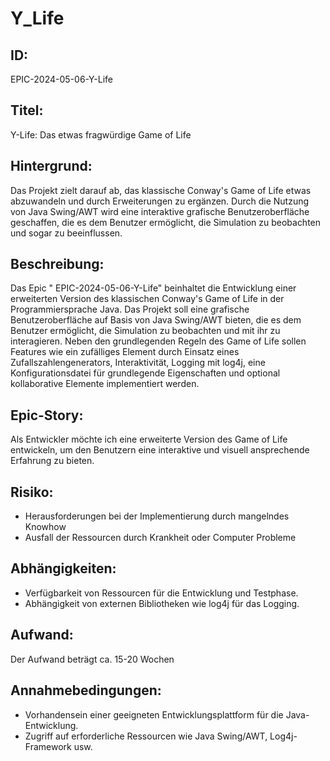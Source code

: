 # Y_Life

## ID:
EPIC-2024-05-06-Y-Life
## Titel: 
Y-Life: Das etwas fragwürdige Game of Life
## Hintergrund:
Das Projekt zielt darauf ab, das klassische Conway's Game of Life etwas abzuwandeln und durch Erweiterungen zu ergänzen. Durch die Nutzung von Java Swing/AWT wird eine interaktive grafische Benutzeroberfläche geschaffen, die es dem Benutzer ermöglicht, die Simulation zu beobachten und sogar zu beeinflussen.
## Beschreibung:
Das Epic " EPIC-2024-05-06-Y-Life" beinhaltet die Entwicklung einer erweiterten Version des klassischen Conway's Game of Life in der Programmiersprache Java. Das Projekt soll eine grafische Benutzeroberfläche auf Basis von Java Swing/AWT bieten, die es dem Benutzer ermöglicht, die Simulation zu beobachten und mit ihr zu interagieren. Neben den grundlegenden Regeln des Game of Life sollen Features wie ein zufälliges Element durch Einsatz eines Zufallszahlengenerators, Interaktivität, Logging mit log4j, eine Konfigurationsdatei für grundlegende Eigenschaften und optional kollaborative Elemente implementiert werden.
## Epic-Story:
Als Entwickler möchte ich eine erweiterte Version des Game of Life entwickeln, um den Benutzern eine interaktive und visuell ansprechende Erfahrung zu bieten.
## Risiko:
-	Herausforderungen bei der Implementierung durch mangelndes Knowhow
-	Ausfall der Ressourcen durch Krankheit oder Computer Probleme
## Abhängigkeiten:
-	Verfügbarkeit von Ressourcen für die Entwicklung und Testphase.
-	Abhängigkeit von externen Bibliotheken wie log4j für das Logging.
## Aufwand:
Der Aufwand beträgt ca. 15-20 Wochen
## Annahmebedingungen:
-	Vorhandensein einer geeigneten Entwicklungsplattform für die Java-Entwicklung.
-	Zugriff auf erforderliche Ressourcen wie Java Swing/AWT, Log4j-Framework usw.
